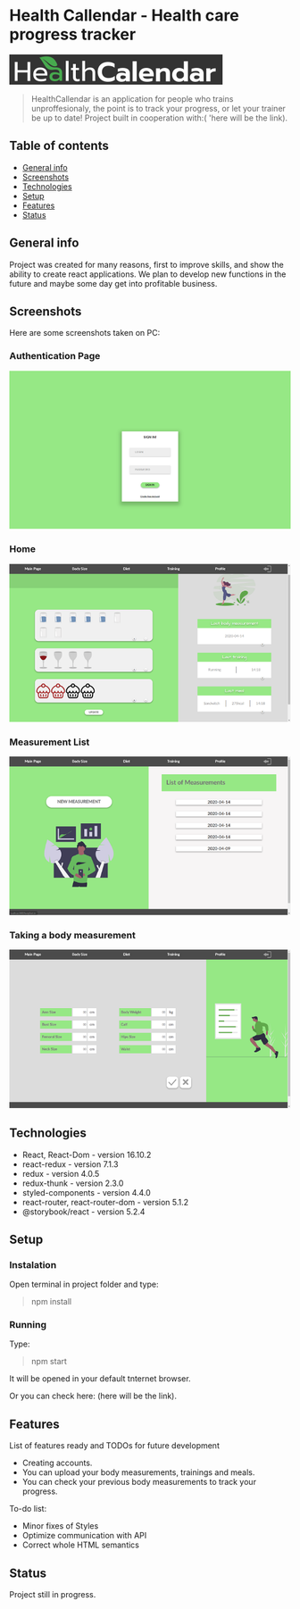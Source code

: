 # Health Callendar - Health care progress tracker

![Example screenshot](src/assets/screenshots/readme-logo.svg)

> HealthCallendar is an application for people who trains unproffesionaly, the point is to track your progress, or let your trainer be up to date! Project built in cooperation with:( 'here will be the link).

## Table of contents

- [General info](#general-info)
- [Screenshots](#screenshots)
- [Technologies](#technologies)
- [Setup](#setup)
- [Features](#features)
- [Status](#status)

## General info

Project was created for many reasons, first to improve skills, and show the ability to create react applications. We plan to develop new functions in the future and maybe some day get into profitable business.

## Screenshots

Here are some screenshots taken on PC:

### Authentication Page

![Authentication Page](src/assets/screenshots/authPage.png)

### Home

![HomePage](src/assets/screenshots/home.png)

### Measurement List

![Measurement List](src/assets/screenshots/measurementList.png)

### Taking a body measurement

![Taking Measurement](src/assets/screenshots/takingMeasurement.png)

## Technologies

- React, React-Dom - version 16.10.2
- react-redux - version 7.1.3
- redux - version 4.0.5
- redux-thunk - version 2.3.0
- styled-components - version 4.4.0
- react-router, react-router-dom - version 5.1.2
- @storybook/react - version 5.2.4

## Setup

### Instalation

Open terminal in project folder and type:

> npm install

### Running

Type:

> npm start

It will be opened in your default tnternet browser.

Or you can check here: (here will be the link).

## Features

List of features ready and TODOs for future development

- Creating accounts.
- You can upload your body measurements, trainings and meals.
- You can check your previous body measurements to track your progress.

To-do list:

- Minor fixes of Styles
- Optimize communication with API
- Correct whole HTML semantics

## Status

Project still in progress.
